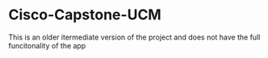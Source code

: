 # Cisco-Capstone-UCM


This is an older itermediate version of the project and does not have the full funcitonality of the app
